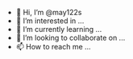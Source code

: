 - 👋 Hi, I’m @may122s
- 👀 I’m interested in ...
- 🌱 I’m currently learning ...
- 💞️ I’m looking to collaborate on ...
- 📫 How to reach me ...

<!---
may122s/may122s is a ✨ special ✨ repository because its `README.md` (this file) appears on your GitHub profile.
You can click the Preview link to take a look at your changes.
--->

